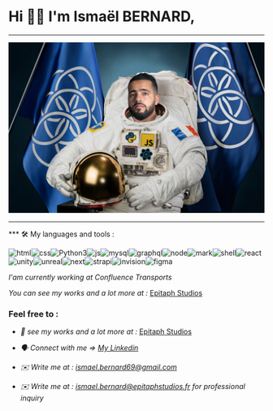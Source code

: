 
# Hi 👋🏽 I'm Ismaël BERNARD, 
--- 

![Hero Dev Astronaut ](https://github.com/IamNiters/IamNiters/blob/main/Astronaut_portrait_small_ib3.jpg)

---

*** 🛠 My languages and tools : 

![html](https://img.shields.io/badge/HTML5-E34F26?style=for-the-badge&logo=html5&logoColor=white)![css](https://img.shields.io/badge/CSS-239120?&style=for-the-badge&logo=css3&logoColor=white)![Python3](https://img.shields.io/badge/Python-FFD43B?style=for-the-badge&logo=python&logoColor=darkgreen)![js](https://img.shields.io/badge/JavaScript-323330?style=for-the-badge&logo=javascript&logoColor=F7DF1E)![mysql](https://img.shields.io/badge/MySQL-00000F?style=for-the-badge&logo=mysql&logoColor=white)![graphql](https://img.shields.io/badge/GraphQl-E10098?style=for-the-badge&logo=graphql&logoColor=white)![node](https://img.shields.io/badge/Node.js-43853D?style=for-the-badge&logo=node-dot-js&logoColor=white)![mark](https://img.shields.io/badge/Markdown-000000?style=for-the-badge&logo=markdown&logoColor=white)![shell](https://img.shields.io/badge/Shell_Script-121011?style=for-the-badge&logo=gnu-bash&logoColor=white)![react](https://img.shields.io/badge/React-20232A?style=for-the-badge&logo=react&logoColor=61DAFB)![unity](https://img.shields.io/badge/Unity-100000?style=for-the-badge&logo=unity&logoColor=white)![unreal](https://img.shields.io/badge/-Unreal%20Engine-313131?style=for-the-badge&logo=unreal-engine&logoColor=white)![next](https://img.shields.io/badge/next.js-000000?style=for-the-badge&logo=next-dot-js&logoColor=white)![strapi](https://img.shields.io/badge/strapi-2e7eea?style=for-the-badge&logo=strapi&logoColor=white)![invision](https://img.shields.io/badge/InVision-FF3366?style=for-the-badge&logo=InVision&logoColor=white)![figma](https://img.shields.io/badge/Figma-F24E1E?style=for-the-badge&logo=figma&logoColor=white)





*I'am currently working at Confluence Transports* 

*You can see my works and a lot more at :* [Epitaph Studios](www.epitaphstudios.fr)


### Feel free to : 

* *👀 see my works and a lot more at :* [Epitaph Studios](www.epitaphstudios.fr)

* *🗣 Connect with me => [My Linkedin](https://www.linkedin.com/in/isma%C3%ABl-bernard-98b140183/)* 

* *✉️ Write me at : ismael.bernard69@gmail.com*
* *✉️ Write me at : ismael.bernard@epitaphstudios.fr for professional inquiry*
